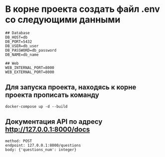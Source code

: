 
# В корне проекта создать файл .env со следующими данными
```
## Database
DB_HOST=db  
DB_PORT=5432  
DB_USER=db_user  
DB_PASSWORD=db_password  
DB_NAME=db_name  

## Web
WEB_INTERNAL_PORT=8000  
WEB_EXTERNAL_PORT=8000  
```

## Для запуска проекта, находясь к корне проекта прописать команду
```  
docker-compose up -d --build  
```


## Документация API по адресу http://127.0.0.1:8000/docs
``` 
method: POST  
endpoint: 127.0.0.1:8000/questions  
body: {'questions_num': integer}  
```